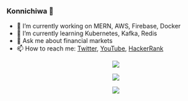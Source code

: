 ### Konnichiwa 👋

- 🔭 I’m currently working on MERN, AWS, Firebase, Docker
- 🌱 I’m currently learning Kubernetes, Kafka, Redis
- 💬 Ask me about financial markets
- 📫 How to reach me: [Twitter](https://twitter.com/delrocks22), [YouTube](https://www.youtube.com/delrocks), [HackerRank](https://www.hackerrank.com/dxdelrocks)

<p align="center">
    <img src="https://skillicons.dev/icons?i=aws,gcp,firebase,azure,git,docker,selenium,mongodb,cassandra,graphql,mysql,postgres,react,vuejs,expressjs,nodejs,flask,django,html,css,tailwind,javascript,typescript,python,ruby,java,cs,dotnet&perline=7" />
</p>

<p align="center">
    <img src="https://github-readme-stats.vercel.app/api/top-langs/?username=delrockz&theme=dark" />
</p>

<p align="center">
    <img src="https://streak-stats.demolab.com/?user=delrockz&theme=dark" />
</p>



